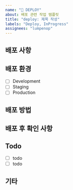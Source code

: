 ```yaml
---
name: "🚀 DEPLOY"
about: 배포 관련 작업 템플릿
title: "deploy: 제목 작성"
labels: "Deploy, InProgress"
assignees: "lumpenop"
---
```


<!--
✅ labels와 assignees를 연결해주세요.
✅ 작업이 완료된 뒤, projects, milestones, developments를 연결해주세요. -->

## 배포 사항

<!-- 배포할 내용에 대한 설명을 작성해주세요. -->

## 배포 환경

- [ ] Development
- [ ] Staging
- [ ] Production

## 배포 방법

<!-- 배포 방법에 대한 설명을 작성해주세요. -->

## 배포 후 확인 사항

<!-- 배포 후 확인해야 할 사항들을 작성해주세요. -->

## Todo

- [ ] todo
- [ ] todo

## 기타

<!-- 필요한 경우 작성, 작업 과정에서 추가로 발견, 생성된 이슈의 경우, 해당 이슈의 게시물을 번호와 함께 연결해 주세요. --> 